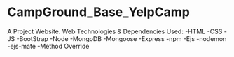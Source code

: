 # CampGround_Base_YelpCamp

A Project Website.
Web Technologies & Dependencies Used:
-HTML
-CSS
-JS
-BootStrap
-Node
-MongoDB
-Mongoose
-Express
-npm
-Ejs
-nodemon
-ejs-mate
-Method Override